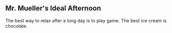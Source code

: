 ## Mr. Mueller's Ideal Afternoon

The best way to relax after a long day is to play game.
The best ice cream is chocolate.